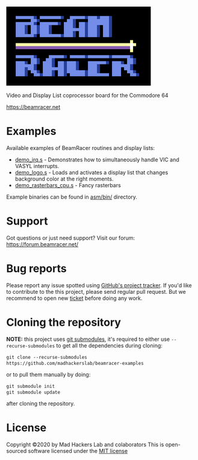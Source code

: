 ![BeamRacer](img/beamracer-logo.png)

 Video and Display List coprocessor board for the Commodore 64
 
 https://beamracer.net

# Examples

 Available examples of BeamRacer routines and display lists:

 * [demo_irq.s](asm/demo_irq.s) - Demonstrates how to simultaneously handle VIC and VASYL interrupts.
 * [demo_logo.s](asm/demo_logo.s) - Loads and activates a display list that changes background color at the right moments.
 * [demo_rasterbars_cpu.s](asm/demo_rasterbars_cpu.s) - Fancy rasterbars

 Example binaries can be found in [asm/bin/](asm/bin) directory.

# Support

 Got questions or just need support? Visit our forum: https://forum.beamracer.net/

# Bug reports

 Please report any issue spotted using [GitHub's project tracker](https://github.com/madhackerslab/beamracer-examples/issues).
 If you'd like to contribute to the this project, please send regular pull request. But we recommend to open new
 [ticket](https://github.com/madhackerslab/beamracer-examples/issues) before doing any work.

# Cloning the repository

 **NOTE:** this project uses [git submodules](https://git-scm.com/book/en/v2/Git-Tools-Submodules),
 it's required to either use `--recurse-submodules` to get all the dependencies during cloning:

    git clone --recurse-submodules https://github.com/madhackerslab/beamracer-examples

 or to pull them manually by doing:

```
git submodule init
git submodule update
```

 after cloning the repository.

# License

 Copyright &copy;2020 by Mad Hackers Lab and colaborators
 This is open-sourced software licensed under the [MIT license](http://opensource.org/licenses/MIT)

